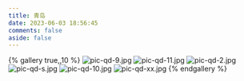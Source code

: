 ```yaml
---
title: 青岛
date: 2023-06-03 18:56:45
comments: false
aside: false
---
```


{% gallery true,,10 %}
![pic-qd-9.jpg](https://bu.dusays.com/2023/06/21/64926d85ac0ff.jpg)
![pic-qd-11.jpg](https://bu.dusays.com/2023/06/21/64926d85bccf0.jpg)
![pic-qd-2.jpg](https://bu.dusays.com/2023/06/21/64926d85b5825.jpg)
![pic-qd-s.jpg](https://bu.dusays.com/2023/06/21/64926d85c1740.jpg)
![pic-qd-10.jpg](https://bu.dusays.com/2023/06/21/64926d85b1415.jpg)
![pic-qd-xx.jpg](https://bu.dusays.com/2023/06/21/64926d85bfe51.jpg)
{% endgallery %}